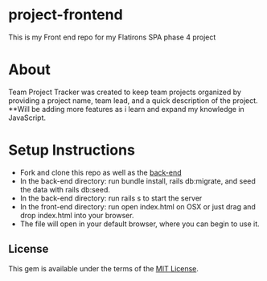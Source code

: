 # project-frontend
This is my Front end repo for my Flatirons SPA phase 4 project
# About
Team Project Tracker was created to keep team projects organized by providing a project name, team lead, and a quick description of the project.
**Will be adding more features as i learn and expand my knowledge in JavaScript.
# Setup Instructions
  - Fork and clone this repo as well as the [back-end](https://github.com/Filippmi/project-backend)
  - In the back-end directory: run bundle install, rails db:migrate, and seed the data with rails db:seed.
  - In the back-end directory: run rails s to start the server
  - In the front-end directory: run open index.html on OSX or just drag and drop index.html into your browser.
  - The file will open in your default browser, where you can begin to use it.
##  License
This gem is available under the terms of the [MIT License](https://opensource.org/licenses/MIT).

